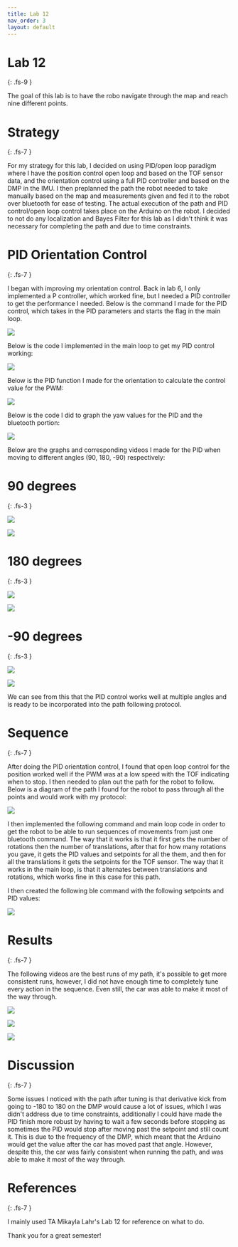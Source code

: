 ```yaml
---
title: Lab 12
nav_order: 3
layout: default
---
```


# Lab 12
{: .fs-9 }

The goal of this lab is to have the robo navigate through the map and reach nine different points.

# Strategy
{: .fs-7 }

For my strategy for this lab, I decided on using PID/open loop paradigm where I have the position control open loop and based on the TOF sensor data, and the orientation control using a full PID controller and based on the DMP in the IMU. I then preplanned the path the robot needed to take manually based on the map and measurements given and fed it to the robot over bluetooth for ease of testing. The actual execution of the path and PID control/open loop control takes place on the Arduino on the robot. I decided to not do any localization and Bayes Filter for this lab as I didn't think it was necessary for completing the path and due to time constraints. 

# PID Orientation Control
{: .fs-7 }

I began with improving my orientation control. Back in lab 6, I only implemented a P controller, which worked fine, but I needed a PID controller to get the performance I needed. Below is the command I made for the PID control, which takes in the PID parameters and starts the flag in the main loop. 

![](lab12pics/PID.png)

Below is the code I implemented in the main loop to get my PID control working:

![](lab12pics/loop.png)

Below is the PID function I made for the orientation to calculate the control value for the PWM:

![](lab12pics/control.png)

Below is the code I did to graph the yaw values for the PID and the bluetooth portion:

![](lab12pics/ble.png)

Below are the graphs and corresponding videos I made for the PID when moving to different angles (90, 180, -90) respectively:

# 90 degrees
{: .fs-3 }

[![](https://img.youtube.com/vi/SXDWS-F96bs/0.jpg)](https://www.youtube.com/watch?v=SXDWS-F96bs)

![](lab12pics/90.png)

# 180 degrees
{: .fs-3 }

[![](https://img.youtube.com/vi/-ADrjOehpoM/0.jpg)](https://www.youtube.com/watch?v=-ADrjOehpoM)

![](lab12pics/180.png)

# -90 degrees
{: .fs-3 }

[![](https://img.youtube.com/vi/Nax_1XDeJLQ/0.jpg)](https://www.youtube.com/watch?v=Nax_1XDeJLQ)

![](lab12pics/-90.png)

We can see from this that the PID control works well at multiple angles and is ready to be incorporated into the path following protocol.

# Sequence 
{: .fs-7 }

After doing the PID orientation control, I found that open loop control for the position worked well if the PWM was at a low speed with the TOF indicating when to stop. I then needed to plan out the path for the robot to follow. Below is a diagram of the path I found for the robot to pass through all the points and would work with my protocol:

![](lab12pics/path.png)

I then implemented the following command and main loop code in order to get the robot to be able to run sequences of movements from just one bluetooth command. The way that it works is that it first gets the number of rotations then the number of translations, after that for how many rotations you gave, it gets the PID values and setpoints for all the them, and then for all the translations it gets the setpoints for the TOF sensor. The way that it works in the main loop, is that it alternates between translations and rotations, which works fine in this case for this path. 

<script src="https://gist.github.com/RishiYennu/0b73f8a3599d46eb6c183fe4a3123203.js"></script>

<script src="https://gist.github.com/RishiYennu/def34aa27f967b2be4537c9651e7aeb3.js"></script>

I then created the following ble command with the following setpoints and PID values:

![](lab12pics/python.png)

# Results
{: .fs-7 }

The following videos are the best runs of my path, it's possible to get more consistent runs, however, I did not have enough time to completely tune every action in the sequence. Even still, the car was able to make it most of the way through.

[![](https://img.youtube.com/vi/65wh2rLoafE/0.jpg)](https://www.youtube.com/watch?v=65wh2rLoafE)

[![](https://img.youtube.com/vi/Cglh4qTY6Vo/0.jpg)](https://www.youtube.com/watch?v=Cglh4qTY6Vo)

[![](https://img.youtube.com/vi/OEnx4Aq3kNk/0.jpg)](https://www.youtube.com/watch?v=OEnx4Aq3kNk)

# Discussion
{: .fs-7 }

Some issues I noticed with the path after tuning is that derivative kick from going to -180 to 180 on the DMP would cause a lot of issues, which I was didn't address due to time constraints, additionally I could have made the PID finish more robust by having to wait a few seconds before stopping as sometimes the PID would stop after moving past the setpoint and still count it. This is due to the frequency of the DMP, which meant that the Arduino would get the value after the car has moved past that angle. However, despite this, the car was fairly consistent when running the path, and was able to make it most of the way through.

# References
{: .fs-7 }

I mainly used TA Mikayla Lahr's Lab 12 for reference on what to do.

Thank you for a great semester!